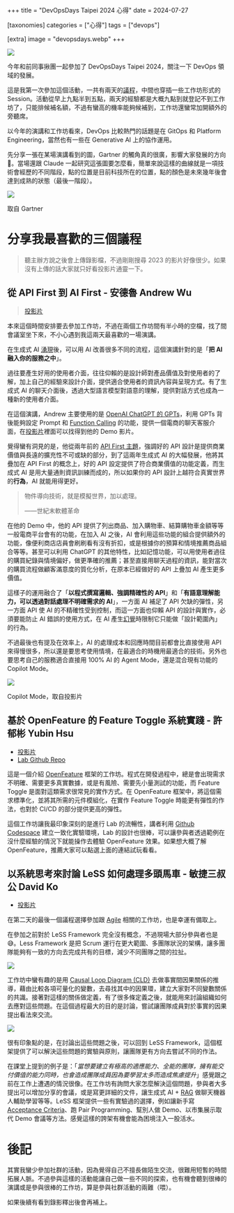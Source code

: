 +++
title = "DevOpsDays Taipei 2024 心得"
date = 2024-07-27

[taxonomies]
categories = ["心得"]
tags = ["devops"]

[extra]
image = "devopsdays.webp"
+++

![](devopsdays.webp)

今年和前同事揪團一起參加了 DevOpsDays Taipei 2024，關注一下 DevOps 領域的發展。

這是我第一次參加這個活動，一共有兩天的[議程](https://devopsdays.tw/2024/agenda)，中間也穿插一些工作坊形式的 Session。活動從早上九點半到五點，兩天的經驗都是大概九點到就登記不到工作坊了，只能排候補名額，不過有蠻高的機率能夠候補到，工作坊還蠻常加開額外的旁聽席。

以今年的演講和工作坊看來，DevOps 比較熱門的話題是在 GitOps 和 Platform Engineering，當然也有一些在 Generative AI 上的協作運用。

先分享一張在某場演講看到的圖，Gartner 的觸角真的很廣，影響大家發展的方向🤣。當場還跟 Claude 一起研究這張圖要怎麼看，簡單來說這樣的曲線就是一項技術會經歷的不同階段，點的位置是目前科技所在的位置，點的顏色是未來幾年後會達到成熟的狀態（最後一階段）。

![](gartner.webp)
<p class="image-caption">取自 Gartner</p>

# 分享我最喜歡的三個議程

> 聽主辦方說之後會上傳錄影檔，不過剛剛搜尋 2023 的影片好像很少。如果沒有上傳的話大家就只好看投影片通靈一下。

## 從 API First 到 AI First - 安德魯 Andrew Wu

> [投影片](https://docs.google.com/presentation/d/10o1VN0Q-97eTwYN_N-UP8pzLlxrxSBJbfXCcq0mTEDk/edit#slide=id.g274de07fa95_1_484)

本來這個時間安排要去參加工作坊，不過在兩個工作坊間有半小時的空檔，找了間會議室坐下來，不小心遇到我這兩天最喜歡的一場演講。

在生成式 AI [湧現](https://zh.wikipedia.org/zh-tw/%E6%B6%8C%E7%8E%B0)後，可以用 AI 改善很多不同的流程，這個演講針對的是「**把 AI 融入你的服務之中**」。

過往要產生好用的使用者介面，往往仰賴的是設計師對產品價值及對使用者的了解，加上自己的經驗來設計介面，提供適合使用者的資訊內容與呈現方式。有了生成式 AI 的聊天介面後，透過大型語言模型對語意的理解，提供對話方式也成為一種新的使用者介面。

在這個演講，Andrew 主要使用的是 [OpenAI ChatGPT 的 GPTs](https://openai.com/index/introducing-gpts/)，利用 GPTs 背後能夠設定 Prompt 和 [Function Calling](https://platform.openai.com/docs/guides/function-calling) 的功能，提供一個電商的聊天客服介面，在[投影片](https://docs.google.com/presentation/d/10o1VN0Q-97eTwYN_N-UP8pzLlxrxSBJbfXCcq0mTEDk/edit#slide=id.g274de07fa95_1_484)裡面可以找得到他的 Demo 影片。

覺得蠻有洞見的是，他從兩年前的 [API First 主題](https://columns.chicken-house.net/2022/10/26/apifirst/)，強調好的 API 設計是提供商業價值與長遠的擴充性不可或缺的部分，到了這兩年生成式 AI 的大幅發展，他將其疊加在 API First 的概念上，好的 API 設定提供了符合商業價值的功能定義，而生成式 AI 是用大量通則資訊訓練而成的，所以如果你的 API 設計上越符合真實世界的**行為**，AI 就能用得更好。

> 物件導向技術，就是模擬世界，加以處理。
>
> ——世紀末軟體革命

在他的 Demo 中，他的 API 提供了列出商品、加入購物車、結算購物車金額等等一般電商平台會有的功能，在加入 AI 之後，AI 會利用這些功能的組合提供額外的功能，像便利商店店員會刷刷看有沒有折扣，或是根據你的預算和情境推薦商品組合等等。甚至可以利用 ChatGPT 的其他特性，比如記憶功能，可以用使用者過往的購買紀錄與情境偏好，做更準確的推薦；甚至直接用聊天過程的資訊，能對當次的購買流程做顧客滿意度的質化分析，在原本已經做好的 API 上疊加 AI 產生更多價值。

這樣子的運用融合了「**以程式撰寫邏輯、強調精確性的 API**」和「**有語意理解能力，可以透過對話處理不明確需求的 AI**」，一方面 AI 補足了 API 欠缺的彈性，另一方面 API 使 AI 的不精確性受到控制，而這一方面也仰賴 API 的設計與實作，必須要能防止 AI 錯誤的使用方式，在 AI 產生[幻覺](https://zh.wikipedia.org/zh-tw/%E5%B9%BB%E8%A7%89_(%E4%BA%BA%E5%B7%A5%E6%99%BA%E8%83%BD))時限制它只能做「設計範圍內」的行為。

不過最後也有提及在效率上，AI 的處理成本和回應時間目前都會比直接使用 API 來得慢很多，所以還是要思考使用情境，在最適合的時機用最適合的技術。另外也要思考自己的服務適合直接用 100% AI 的 Agent Mode，還是混合現有功能的 Copilot Mode。

![](copilot-mode.webp)
<p class="image-caption">Copilot Mode，取自投影片</p>

## 基於 OpenFeature 的 Feature Toggle 系統實踐 - 許郁彬 Yubin Hsu

- [投影片](https://docs.google.com/presentation/d/1raYRbpXdzdzmvgdjAD6X5d-V8YQ0Wya_vfh251-rdDE)
- [Lab Github Repo](https://github.com/yubinTW/openfeature-lab)

這是一個介紹 [OpenFeature](https://openfeature.dev/) 框架的工作坊。程式在開發過程中，總是會出現需求不明確、需要更多真實數據，或是有風險、需要先小量測試的功能，而 Feature Toggle 是面對這類需求很常見的實作方式。在 OpenFeature 框架中，將這個需求標準化，並將其所需的元件模組化，在實作 Feature Toggle 時能更有彈性的作法，也對於 CI/CD 的部分提供更高的彈性。

這個工作坊讓我最印象深刻的是進行 Lab 的流暢性，講者利用 [Github Codespace](https://github.com/features/codespaces) 建立一致化實驗環境，Lab 的設計也很棒，可以讓參與者透過範例在沒什麼經驗的情況下就能操作去體驗 OpenFeature 效果。如果想大概了解 OpenFeature，推薦大家可以點選上面的連結試玩看看。

## 以系統思考來討論 LeSS 如何處理多頭馬車 - 敏捷三叔公 David Ko

- [投影片](https://www.slideshare.net/slideshow/devopsdays-taipei-2024-less/270188848)

在第二天的最後一個議程選擇參加跟 [Agile](https://zh.wikipedia.org/zh-tw/%E6%95%8F%E6%8D%B7%E8%BD%AF%E4%BB%B6%E5%BC%80%E5%8F%91) 相關的工作坊，也是幸運有備取上。

在參加之前對於 LeSS Framework 完全沒有概念，不過現場大部分參與者也是😅。Less Framework 是把 Scrum 運行在更大範圍、多團隊狀況的架構，讓多團隊能夠有一致的方向去完成共有的目標，減少不同團隊之間的拉扯。

![](less-framework.webp)

工作坊中蠻有趣的是用 [Causal Loop Diagram (CLD)](https://en.wikipedia.org/wiki/Causal_loop_diagram) 去做事實間因果關係的推導，藉由比較各項可量化的變數，去尋找其中的因果環，建立大家對不同變數關係的共識。接著對這樣的關係做定義，有了很多條定義之後，就能用來討論組織如何去應對這些問題。在這個過程最大的目的是討論，嘗試讓團隊成員對於事實的因果提出看法來交流。

![](cld.webp)

很有印象點的是，在討論出這些問題之後，可以回到 LeSS Framework，這個框架提供了可以解決這些問題的實驗與原則，讓團隊更有方向去嘗試不同的作法。

在課堂上提到的例子是：「*當想要建立有極高的適應能力、全能的團隊，擁有能交付價值的能力同時，也會造成團隊成員因為要學習太多而造成焦慮提升*」感覺跟之前在工作上遭遇的情況很像。在工作坊有詢問大家怎麼解決這個問題，參與者大多提出可以增加分享的會議，或是寫更詳細的文件，讓生成式 AI + [RAG](https://www.promptingguide.ai/techniques/rag) 做聊天機器人輔助學習等等。LeSS 框架提供一些有實驗過的選擇，例如讓新手寫 [Acceptance Criteria](https://resources.scrumalliance.org/Article/need-know-acceptance-criteria)、跑 Pair Programming、幫別人做 Demo、以市集展示取代 Demo 會議等方法。感覺這樣的誇架有機會能為困境注入一股活水。

# 後記

其實我蠻少參加社群的活動，因為覺得自己不擅長做陌生交流，很難用短暫的時間拓展人脈。不過參與這樣的活動能讓自己做一些不同的探索，也有機會聽到很棒的演講或是參與很棒的工作坊，算是參與社群活動的兩難（喂）。

如果後續有看到錄影釋出後會再補上。
